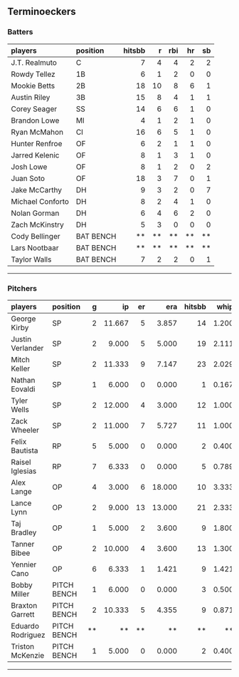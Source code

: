 ## Terminoeckers

### Batters

 
|players          |position  | hitsbb|  r| rbi| hr| sb| 
|:----------------|:---------|------:|--:|---:|--:|--:| 
|J.T. Realmuto    |C         |      7|  4|   4|  2|  2| 
|Rowdy Tellez     |1B        |      6|  1|   2|  0|  0| 
|Mookie Betts     |2B        |     18| 10|   8|  6|  1| 
|Austin Riley     |3B        |     15|  8|   4|  1|  1| 
|Corey Seager     |SS        |     14|  6|   6|  1|  0| 
|Brandon Lowe     |MI        |      4|  1|   2|  1|  0| 
|Ryan McMahon     |CI        |     16|  6|   5|  1|  0| 
|Hunter Renfroe   |OF        |      6|  2|   1|  1|  0| 
|Jarred Kelenic   |OF        |      8|  1|   3|  1|  0| 
|Josh Lowe        |OF        |      8|  1|   2|  0|  2| 
|Juan Soto        |OF        |     18|  3|   7|  0|  1| 
|Jake McCarthy    |DH        |      9|  3|   2|  0|  7| 
|Michael Conforto |DH        |      8|  2|   4|  1|  0| 
|Nolan Gorman     |DH        |      6|  4|   6|  2|  0| 
|Zach McKinstry   |DH        |      5|  3|   0|  0|  0| 
|Cody Bellinger   |BAT BENCH |     **| **|  **| **| **| 
|Lars Nootbaar    |BAT BENCH |     **| **|  **| **| **| 
|Taylor Walls     |BAT BENCH |      7|  2|   2|  0|  1| 

* * *

### Pitchers

 
|players           |position    |  g|     ip| er|    era| hitsbb|  whip| so|  w| sv| 
|:-----------------|:-----------|--:|------:|--:|------:|------:|-----:|--:|--:|--:| 
|George Kirby      |SP          |  2| 11.667|  5|  3.857|     14| 1.200| 10|  0|  0| 
|Justin Verlander  |SP          |  2|  9.000|  5|  5.000|     19| 2.111| 11|  0|  0| 
|Mitch Keller      |SP          |  2| 11.333|  9|  7.147|     23| 2.029|  9|  1|  0| 
|Nathan Eovaldi    |SP          |  1|  6.000|  0|  0.000|      1| 0.167|  7|  1|  0| 
|Tyler Wells       |SP          |  2| 12.000|  4|  3.000|     12| 1.000| 13|  2|  0| 
|Zack Wheeler      |SP          |  2| 11.000|  7|  5.727|     11| 1.000| 11|  0|  0| 
|Felix Bautista    |RP          |  5|  5.000|  0|  0.000|      2| 0.400| 11|  0|  4| 
|Raisel Iglesias   |RP          |  7|  6.333|  0|  0.000|      5| 0.789|  6|  1|  5| 
|Alex Lange        |OP          |  4|  3.000|  6| 18.000|     10| 3.333|  6|  0|  1| 
|Lance Lynn        |OP          |  2|  9.000| 13| 13.000|     21| 2.333|  8|  0|  0| 
|Taj Bradley       |OP          |  1|  5.000|  2|  3.600|      9| 1.800|  6|  1|  0| 
|Tanner Bibee      |OP          |  2| 10.000|  4|  3.600|     13| 1.300|  8|  1|  0| 
|Yennier Cano      |OP          |  6|  6.333|  1|  1.421|      9| 1.421|  3|  0|  0| 
|Bobby Miller      |PITCH BENCH |  1|  6.000|  0|  0.000|      3| 0.500|  7|  0|  0| 
|Braxton Garrett   |PITCH BENCH |  2| 10.333|  5|  4.355|      9| 0.871| 13|  1|  0| 
|Eduardo Rodriguez |PITCH BENCH | **|     **| **|     **|     **|    **| **| **| **| 
|Triston McKenzie  |PITCH BENCH |  1|  5.000|  0|  0.000|      2| 0.400| 10|  0|  0| 


* * *


